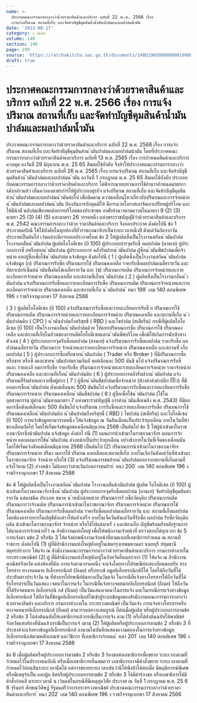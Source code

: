 ```yaml
---
name: >-
  ประกาศคณะกรรมการกลางว่าด้วยราคาสินค้าและบริการ ฉบับที่ 22 พ.ศ. 2566 เรื่อง 
  การแจ้งปริมาณ สถานที่เก็บ และจัดทำบัญชีคุมสินค้าน้ำมันปาล์มและผลปาล์มน้ำมัน
date: '2023-08-17'
category: ง พิเศษ
volume: 140
section: 196
page: 199
source: 'https://ratchakitcha.soc.go.th/documents/140D196S0000000019900.pdf'
draft: true
---
```


# ประกาศคณะกรรมการกลางว่าด้วยราคาสินค้าและบริการ ฉบับที่ 22 พ.ศ. 2566 เรื่อง  การแจ้งปริมาณ สถานที่เก็บ และจัดทำบัญชีคุมสินค้าน้ำมันปาล์มและผลปาล์มน้ำมัน

ประกาศคณะกรรมการกลางว่าด้วยราคาสินค้าและบริการ ฉบับที่ 22 พ.ศ. 2566 เรื่อง การแจ้งปริมาณ สถานที่เก็บ และจัดท้าบัญชีคุมสินค้าน ้ามันปาล์มและผลปาล์มน้ามัน โดยที่ประกาศคณะกรรมการกลางว่าด้วยราคาสินค้าและบริการ ฉบับที่ 13 พ.ศ. 2565 เรื่อง การก้าหนดสินค้าและบริการควบคุม ลงวันที่ 29 มิถุนายน พ.ศ. 25 65 สินผลใช้บังคับ จึงท้าให้ประกาศคณะกรรมการกลางว่าด้วยราคาสินค้าและบริการ ฉบับที่ 26 พ.ศ. 2565 เรื่อง การแจ้งปริมาณ สถานที่เก็บ และจัดท้าบัญชีคุมสินค้าน ้ามันปาล์มและผลปาล์มน ้ามัน ลงวันที่ 1 กรกฎาคม พ.ศ. 25 65 สินผลใช้บังคับ ประกอบกับคณะกรรมการกลางว่าด้วยราคาสินค้าและบริการ ได้พิจารณาทบทวนการใช้อ้านาจก้าหนดมาตรการดังกล่าวแล้ว เห็นควรคงมาตรกำรให้ผู้ประกอบธุรกิจ แจ้งปริมาณ สถานที่เก็บ และจัดท้าบัญชีคุมสินค้าน ้ามันปาล์มและผลปาล์มน ้ามันต่อไป เพื่อติดตาม ความเคลื่อนไหวเกี่ยวกับปริมาณและการจ้าหน่ายน ้ามันปาล์มและผลปาล์มน ้ามัน ป้องกันการกักตุนมิให้ มีการฉวยโอกาสเอารัดเอาเปรียบผู้บริโภค และให้มีน้ามั นปาล์มเพียงพอต่อการบริโภคของประชาชน อาศัยอ้านาจตามความในมาตรา 9 (2) (3) มาตรา 25 (3) (4) (5) และมาตรา 26 วรรคหนึ่ง แห่งพระราชบัญญัติว่าด้วยราคาสินค้าและบริการ พ.ศ. 2542 คณะกรรมการกลางว่าด้วย ราคาสินค้าและบริการ จึงออกประกาศ ดังต่อไปนี ข้อ 1 ประกาศฉบับนี ให้ใช้บังคับในทุกท้องที่ทั่วราชอาณาจักรเป็นระยะเวลาหนึ่งปี ตังแต่วันถัดจากวันประกาศเป็นต้นไป เว้นแต่จะมีการออกประกาศใหม่ ข้อ 2 ให้ผู้ผลิตซึ่งเป็นโรงงานสกัดน ้ามันปาล์ม โรงงานกลั่นน ้ามันปาล์ม ผู้ผลิตไบโอดีเซล (บี 100) ผู้ประกอบกำรจุดรับซื อผลปาล์ม (ลานเท) ผู้ประกอบการซื อหรือขายน ้ามันปาล์ม ผู้ประกอบการ คลังรับฝากน ้ามันปาล์ม ผู้ซือน ้ามันพืชปาล์มเพื่อจ้าหน่าย และผู้ซือเพื่อใช้น ้ามันปาล์ม แจ้งข้อมูล ดังต่อไปนี ( 1 ) ผู้ผลิตซึ่งเป็นโรงงานสกัดน ้ามันปาล์ม แจ้งข้อมูล (ก) ปริมาณการรับซือ ปริมาณการใช้ ปริมาณคงเหลือ ราคารับซือผลปาล์มเฉลี่ยรายวัน และอัตราเปอร์เซ็นต์น ้ามันที่ผลิตได้เฉลี่ยรายวัน และ (ข) ปริมาณการผลิต ปริมาณการจ้าหน่ายและรายละเอียดการจ้าหน่าย ปริมาณคงเหลือ และสถานที่เก็บน ้ามันปาล์ม ( 2 ) ผู้ผลิตซึ่งเป็นโรงงานกลั่นน ้ามันปาล์ม แจ้งปริมาณการรับซือและรายละเอียดการรับซือ ปริมาณการผลิต ปริมาณการจ้าหน่ายและรายละเอียดการจ้าหน่าย ปริมาณคงเหลือ และสถานที่เก็บ น ้ามันปาล์ม ้ หนา 199 ่ เลม 140 ตอนพิเศษ 196 ง ราชกิจจานุเบกษา 17 สิงหาคม 2566

( 3 ) ผู้ผลิตไบโอดีเซล (บี 100) แจ้งปริมาณการรับซือและรายละเอียดการรับซื อ ปริมาณการใช้ ปริมาณการผลิต ปริมาณการจ้าหน่ายและรายละเอียดการจ้าหน่าย ปริมาณคงเหลือ และสถานที่เก็บ น ้ามันปาล์มดิบ ( CPO ) น ้ามันปาล์มกึ่งบริสุทธิ์ ( RBD ) และไขปาล์ม (สเตียรีน) กรณีที่ผู้ผลิตไบโอดีเซล (บี 100) เป็นโรงงานกลั่นน ้ามันปาล์มด้วย ให้แยกปริมาณการซือ ปริมาณการใช้ ปริมาณคงเหลือ และสถานที่เก็บในส่วนของการผลิตไบโอดีเซลและน ้ามันพืชบริโภค เพื่อมิให้เกิดการนับซ้าทางตัวเลข ( 4 ) ผู้ประกอบการจุดรับซือผลปาล์ม (ลานเท) แจ้งปริมาณการรับซือผลปาล์ม ราคารับซือ ผลปาล์มเฉลี่ยรายวัน ปริมาณการ จ้าหน่ายและรายละเอียดการจ้าหน่าย ปริมาณคงเหลือ และสถานที่ เก็บผลปาล์ม ( 5 ) ผู้ประกอบการซือหรือขายน ้ามันปาล์ม ( Trader หรือ Broker ) ที่มีปริมาณการซือหรือขาย หรือซื อและขายน ้ามันปาล์มรวมกันตั งแต่เดือนละ 500 ตันขึ นไป แจ้งปริมาณการรับซื อและ รายละเอี ยดการรับซือ ราคารับซือ ปริมาณการจ้าหน่ายและรายละเอียดการจ้าหน่าย ราคาจ้าหน่าย ปริมาณคงเหลือ และสถานที่เก็บน ้ามันปาล์มดิบ ( 6 ) ผู้ประกอบการคลังรับฝากน ้ามันปาล์ม แจ้งปริมาณที่รับฝากและรายชื่อผู้ฝาก ( 7 ) ผู้ซือน ้ามันพืชปาล์มเพื่อจ้าหน่าย (ห้างค้าส่งค้าปลีก ยี่ปั๊ว) ที่มียอดการซือน ้ามันปาล์ม ตังแต่เดือนละ 500 ตันขึนไป แจ้งปริมาณการรับซือและรายละเอียดการรับซือ ปริมาณการจ้าหน่าย ปริมาณคงเหลือน ้ามันพืชปาล์ม ( 8 ) ผู้ซือเพื่อใช้น ้ามันปาล์ม (ใช้ในอุตสาหกรรม ผู้ค้าน ้ามันตามมาตรา 7 แห่งพระราชบัญญัติ การค้าน ้ามันเชือเพลิง พ.ศ. 2543) ที่มียอดการซือตังแต่เดือนละ 500 ตันขึนไป แจ้งปริมาณ การรับซือและรายละเอียดการรับซือ ปริมาณการใช้ ปริมาณคงเหลือน ้ามันปาล์มดิบ น ้ามันปาล์มกึ่งบริสุทธิ์ ( RBD ) ไขปาล์ม (สเตียรีน) และไบโอดีเซล (บี 100) การแจ้งข้อมูลตามวรรคหนึ่ง ให้แจ้งข้อมูล ณ วันสินเดือนเป็นประจ้าทุกเดือน ภายในวันที่ห้า ของเดือนถัดไป โดยให้เริ่มแจ้งข้อมูลของเดือนมิถุนายน 2566 เป็นต้นไป ข้อ 3 ให้ผู้น้าเข้ามาในราชอาณาจักรซึ่งน้ามันปาล์ม แจ้งข้อมูล ดังต่อไ ปนี (1) แผนการน้าเข้ามาในราชอาณาจักร แผนการจ้าหน่าย และแผนการใช้น ้ามันปาล์ม ล่วงหน้าเป็นประจ้าทุกเดือน อย่างช้าภายในวันที่เจ็ดของเดือนนัน โดยให้เริ่มแจ้งตังแต่เดือนมิถุนายน 2566 เป็นต้นไป (2) ปริมาณการน้าเข้ามาในราชอาณาจักร ปริมาณการจ้าหน่าย ปริมา ณการใช้ ปริมาณ คงเหลือและสถานที่เก็บ ภายในเจ็ดวันตังแต่วันที่น้าเข้ามาในราชอาณาจักร จ้าหน่าย หรือใช้ (3) แจ้งปริมาณการขนย้ายน ้ามันปาล์มออกจากสถานที่เก็บตามที่แจ้งไว้ตาม (2) ล่วงหน้า ไม่น้อยกว่าสามวันก่อนการขนย้าย ้ หนา 200 ่ เลม 140 ตอนพิเศษ 196 ง ราชกิจจานุเบกษา 17 สิงหาคม 2566

ข้อ 4 ให้ผู้ผลิตซึ่งเป็นโรงงานสกัดน ้ามันปาล์ม โรงงานกลั่นน้ามันปาล์ม ผู้ผลิต ไบโอดีเซล (บี 100) ผู้น้าเข้ามาในราชอาณาจักรซึ่งน ้ามันปาล์ม ผู้ประกอบการจุดรับซือผลปาล์ม (ลานเท) จัดท้าบัญชีคุมสินค้ารายวัน แสดงชนิด ประเภท ขนาด น ้าหนักต่อหน่วย ปริมาณการรั บซือวัตถุดิบ ปริมาณการผลิต ปริมาณการว่าจ้างผลิต ปริมาณการน้าเข้ามาในราชอาณาจักร ปริมาณการจ้าหน่าย ปริมาณการใช้ ปริมาณคงเหลือ ปริมาณการรับซือผลปาล์ม ราคารับซือผลปาล์มเฉลี่ยรายวัน และ สถานที่เก็บผลปาล์ม โดยต้องลงรายการในบัญชีดังกล่าวให้แล้วเสร็จ ภายในเจ็ดวันตังแต่วันที่รับซือ ผลปาล์ม รับซือวัตถุดิบ ผลิต น้าเข้ามาในราชอาณาจักร จ้าหน่าย หรือใช้ไปแต่ละครั ง และต้องเก็บ บัญชีพร้อมทังหลักฐานการได้มาและการจ้าหน่ายไว้ ณ ส้านักงานแห่งใหญ่ เพื่อให้พนักงานเจ้าหน้าที่ ตรวจสอบได้ทุกเวลา ข้อ 5 การแจ้งตา มข้อ 2 หรือข้อ 3 ให้แจ้งต่อพนักงานเจ้าหน้าที่ตามแบบที่เลขาธิการก้าหนด ณ สถานที่ราชการ ดังต่อไปนี (1) ผู้ที่มีส้านักงานแห่งใหญ่ตังอยู่ในเขตกรุงเทพมหานคร นนทบุรี ปทุมธานี สมุทรปราการ ให้แจ้ง ณ ส้านักงานคณะกรรมการกลางว่าด้วยราคาสินค้าและบริการ กรมการค้าภายใน กระทรวงพาณิชย์ (2) ผู้ ที่มีส้านักงานแห่งใหญ่ตังอยู่ในจังหวัดอื่นนอกจาก (1) ให้แจ้ง ณ ส้านักงานพาณิชย์จังหวัด แห่งท้องที่นัน การแจ้งตามวรรคหนึ่ง จะแจ้งโดยทางไปรษณีย์ลงทะเบียนตอบรับ ทางโทรสาร ทางจดหมาย อิเล็กทรอนิกส์ (อีเมล) หรือทางข้ อมูลอิเล็กทรอนิกส์ก็ได้ โดยให้ถือวันที่ได้ประทับตราประจ้าวัน ณ ที่ท้าการไปรษณีย์ต้นทางเป็นวันแจ้ง ในกรณีที่แจ้งทางโทรสารให้ถือวันที่ได้รับโทรสารเป็นวันแสดง เจตนาในการแจ้ง ในกรณีที่แจ้งทางจดหมายอิเล็กทรอนิกส์ (อีเมล) ให้ถือวันที่ได้รับจดหมาย อิเล็กทรอนิ กส์ (อีเมล) เป็นวันแสดงเจตนาในการแจ้ง และในกรณีการแจ้งทางข้อมูลอิเล็กทรอนิกส์ ให้ถือวันที่ข้อมูลอิเล็กทรอนิกส์ได้เข้าสู่ระบบข้อมูลของส้านักงานคณะกรรมการกลางว่าด้วยราคาสินค้า และบริการ กรมการค้าภายใน กระทรวงพาณิชย์ เป็นวันแจ้ง การแจ้งทางโทรสารหรือทางจดหมายอิเล็กทรอนิกส์ (อีเมล) ตามวรรคสองจะสมบูรณ์ ก็ต่อเมื่อผู้ผลิต หรือผู้ประกอบการตามข้อ 2 หรือข้อ 3 ได้ส่งต้นฉบับให้เลขาธิการแล้วกรณีเป็นการแจ้ง ตาม (1) หรือได้ส่งต้นฉบับให้พาณิชย์จังหวัดแห่งท้องที่นันแล้วกรณีเป็นการแจ้ งตาม (2) ให้ผู้ผลิตหรือผู้ประกอบการตามข้อ 2 หรือข้อ 3 ที่ประสงค์จะแจ้งทางข้อมูลอิเล็กทรอนิกส์ ลงนามในบันทึกแสดงความตกลงในการแจ้งทางข้อมูลอิเล็กทรอนิกส์ตามหลักเกณฑ์ และวิธีการ ที่เลขาธิการก้าหนด ้ หนา 201 ่ เลม 140 ตอนพิเศษ 196 ง ราชกิจจานุเบกษา 17 สิงหาคม 2566

ข้อ 6 เมื่อผู้ผลิตหรือผู้ประกอบการตามข้อ 2 หรือข้อ 3 ร้องขอต่อเลขาธิการเพื่อขยาย ระยะเวลาตามที่ก้าหนดไว้ในประกาศฉบับนี หรือเมื่อเลขาธิการเห็นสมควร เลขาธิการอาจมีค้าสั่งขยาย ระยะเวลาตามที่ก้าหนดไว้ก่อนสินระยะเวลานันได้ แต่การขยายระยะเวลาเช่นว่านีให้พึงท้าได้ต่อเมื่อ มีพฤติการณ์พิเศษหรือมีเหตุจ้าเป็น และผู้ผ ลิตหรือผู้ประกอบการตามข้อ 2 หรือข้อ 3 ได้มีค้าร้องขอ หรือเลขาธิการได้มีค้าสั่งก่อนสิ นระยะเวลานั น เว้นแต่ในกรณีที่มีเหตุสุดวิสัย ประกาศ ณ วันที่ 1 กรกฎาคม พ.ศ. 25 6 6 จุรินทร์ ลักษณวิศิษฏ์ รัฐมนตรีว่าการกระทรวงพาณิชย์ ประธานคณะกรรมการกลางว่าด้วยราคาสินค้าและบริการ ้ หนา 202 ่ เลม 140 ตอนพิเศษ 196 ง ราชกิจจานุเบกษา 17 สิงหาคม 2566
